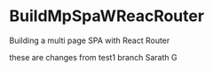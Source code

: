 # BuildMpSpaWReacRouter
Building a multi page SPA with React Router

these are changes from test1 branch
Sarath G